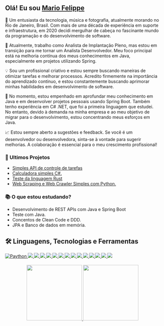 ## Olá! Eu sou [Mario Felippe](https://www.linkedin.com/in/mario-felippe-chaves)

👋 Um entusiasta da tecnologia, música e fotografia, atualmente morando no Rio de Janeiro, Brasil. Com mais de uma década de experiência em suporte e infraestrutura, em 2020 decidi mergulhar de cabeça no fascinante mundo da programação e do desenvolvimento de software.

🚀 Atualmente, trabalho como Analista de Implantação Pleno, mas estou em transição para me tornar um Analista Desenvolvedor. Meu foco principal está na melhoria contínua dos meus conhecimentos em Java, especialmente em projetos utilizando Spring.

💡 Sou um profissional criativo e estou sempre buscando maneiras de otimizar tarefas e melhorar processos. Acredito firmemente na importância do aprendizado contínuo, e estou constantemente buscando aprimorar minhas habilidades em desenvolvimento de software.

🎯 No momento, estou empenhado em aprofundar meu conhecimento em Java e em desenvolver projetos pessoais usando Spring Boot. Também tenho experiência em C# .NET, que foi a primeira linguagem que estudei. No entanto, devido à demanda na minha empresa e ao meu objetivo de migrar para o desenvolvimento, estou concentrando meus esforços em Java.

📈 Estou sempre aberto a sugestões e feedback. Se você é um desenvolvedor ou desenvolvedora, sinta-se à vontade para sugerir melhorias. A colaboração é essencial para o meu crescimento profissional!

### 📝 Ultimos Projetos

- [Simples API de controle de tarefas](https://github.com/mariofelippe/NoobTodo)
- [Calculadora simples C#.](https://github.com/mariofelippe/Calculadora)
- [Teste da linguagem Rust](https://github.com/mariofelippe/teste_rust)
- [Web Scraping e Web Crawler Simples com Python.](https://github.com/mariofelippe/webcrawler)

### 📚 O que estou estudando?

- Desenvolvimento de REST APIs com Java e Spring Boot
- Teste com Java.
- Concentos de Clean Code e DDD.
- JPA e Banco de dados em memória. 



## 🛠️ Linguagens, Tecnologias e Ferramentas

<div>
  <a href="https://github.com/mariofelippe">
    <img alt="Paython" src="https://img.shields.io/badge/python-3670A0?style=for-the-badge&logo=python&logoColor=ffdd54"/>
    <img src="https://img.shields.io/badge/Django-092E20?style=for-the-badge&logo=django&logoColor=white"/>
    <img src="https://img.shields.io/badge/Flask-000000?style=for-the-badge&logo=flask&logoColor=white"/>
    <img src="https://img.shields.io/badge/pandas-%23150458.svg?style=for-the-badge&logo=pandas&logoColor=white"/>
    <img src="https://img.shields.io/badge/MySQL-00000F?style=for-the-badge&logo=mysql&logoColor=white"/>
    <img src="https://img.shields.io/badge/c%23-%23239120.svg?style=for-the-badge&logo=c-sharp&logoColor=white"/>
    <img src="https://img.shields.io/badge/.NET-5C2D91?style=for-the-badge&logo=.net&logoColor=white"/>
    <img src="https://img.shields.io/badge/html5-%23E34F26.svg?style=for-the-badge&logo=html5&logoColor=white"/>
    <img src="https://img.shields.io/badge/css3-%231572B6.svg?style=for-the-badge&logo=css3&logoColor=white"/>
    <img src="https://img.shields.io/badge/git-%23F05033.svg?style=for-the-badge&logo=git&logoColor=white"/>
    <img src="https://img.shields.io/badge/github-%23121011.svg?style=for-the-badge&logo=github&logoColor=white"/>
    <img src="https://img.shields.io/badge/shell_script-%23121011.svg?style=for-the-badge&logo=gnu-bash&logoColor=white"/>
    <img src="https://img.shields.io/badge/Postman-FF6C37?style=for-the-badge&logo=postman&logoColor=white"/>
    <img src="https://img.shields.io/badge/Windows-0078D6?style=for-the-badge&logo=windows&logoColor=white"/>
    <img src="https://img.shields.io/badge/Linux-FCC624?style=for-the-badge&logo=linux&logoColor=black"/>
  </a>
</div>

####
<div align="center">
  <a href="https://github.com/mariofelippe">
  <img height="180em" src="https://github-readme-stats.vercel.app/api?username=mariofelippe&show_icons=true&count_private=true&include_all_commits=true&hide_title=true"/>
  <img height="180em" src="https://github-readme-stats.vercel.app/api/top-langs/?username=mariofelippe&layout=compact&custom_title=Linguagens%20mais%20utilizadas"/>
  </a>
</div>

